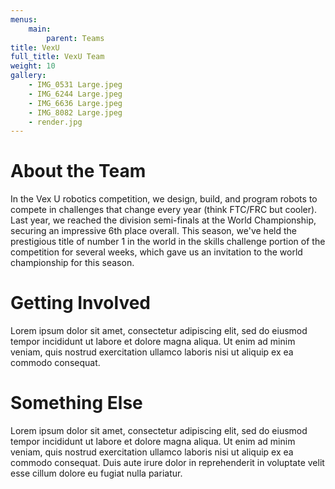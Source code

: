 ```yaml
---
menus: 
    main:
        parent: Teams
title: VexU
full_title: VexU Team
weight: 10
gallery:
    - IMG_0531 Large.jpeg
    - IMG_6244 Large.jpeg
    - IMG_6636 Large.jpeg
    - IMG_8082 Large.jpeg
    - render.jpg
---
```


# About the Team

In the Vex U robotics competition, we design, build, and program robots to compete in challenges that change every year (think FTC/FRC but cooler). Last year, we reached the division semi-finals at the World Championship, securing an impressive 6th place overall. This season, we've held the prestigious title of number 1 in the world in the skills challenge portion of the competition for several weeks, which gave us an invitation to the world championship for this season.

# Getting Involved

Lorem ipsum dolor sit amet, consectetur adipiscing elit, sed do eiusmod tempor incididunt ut labore et dolore magna aliqua. Ut enim ad minim veniam, quis nostrud exercitation ullamco laboris nisi ut aliquip ex ea commodo consequat. 

# Something Else

Lorem ipsum dolor sit amet, consectetur adipiscing elit, sed do eiusmod tempor incididunt ut labore et dolore magna aliqua. Ut enim ad minim veniam, quis nostrud exercitation ullamco laboris nisi ut aliquip ex ea commodo consequat. Duis aute irure dolor in reprehenderit in voluptate velit esse cillum dolore eu fugiat nulla pariatur. 